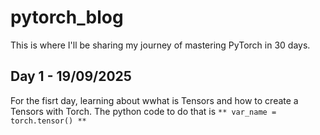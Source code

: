 # pytorch_blog
This is where I'll be sharing my journey of mastering PyTorch in 30 days.

## Day 1 - 19/09/2025

For the fisrt day, learning about wwhat is Tensors and how to create a Tensors with Torch. The python code to do that is `** var_name = torch.tensor() **`
